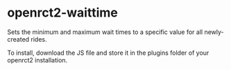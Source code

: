 # openrct2-waittime
Sets the minimum and maximum wait times to a specific value for all newly-created rides.

To install, download the JS file and store it in the plugins folder of your openrct2 installation.
